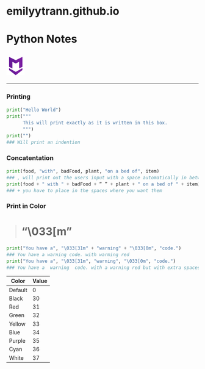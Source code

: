 # emilyytrann.github.io

# Python Notes
![alt text](https://github.com/adam-p/markdown-here/raw/master/src/common/images/icon48.png "Made with Github")
---
***

### Printing
```python
print("Hello World")
print("""
      This will print exactly as it is written in this box.
      """)
print("")
### Will print an indention
```

### Concatentation
```python
print(food, "with", badFood, plant, "on a bed of", item)
### , will print out the users input with a space automatically in between
print(food + " with " + badFood + “ ” + plant + " on a bed of " + item)
### + you have to place in the spaces where you want them
```

### Print in Color
> # “\033[m”
```python
print("You have a", "\033[31m" + "warning" + "\033[0m", "code.")
### You have a warning code. with warming red
print("You have a", "\033[31m", "warning", "\033[0m", "code.")
### You have a  warning  code. with a warning red but with extra spaces
```
| **Color**   | **Value** |
|---------|-------|
| Default | 0     |
| Black   | 30    |
| Red     | 31    |
| Green   | 32    |
| Yellow  | 33    |
| Blue    | 34    |
| Purple  | 35    |
| Cyan    | 36    |
| White   | 37    |
